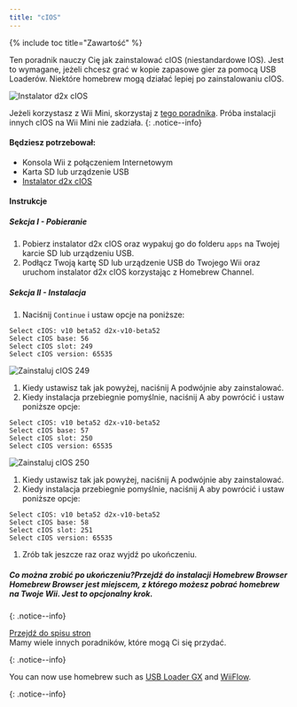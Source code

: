 ```yaml
---
title: "cIOS"
---
```


{% include toc title="Zawartość" %}

Ten poradnik nauczy Cię jak zainstalować cIOS (niestandardowe IOS). Jest to wymagane, jeżeli chcesz grać w kopie zapasowe gier za pomocą USB Loaderów. Niektóre homebrew mogą działać lepiej po zainstalowaniu cIOS.

![Instalator d2x cIOS](/images/cIOS.png)

Jeżeli korzystasz z Wii Mini, skorzystaj z [tego poradnika](cios-mini). Próba instalacji innych cIOS na Wii Mini nie zadziała.
{: .notice--info}

#### Będziesz potrzebował:

* Konsola Wii z połączeniem Internetowym
* Karta SD lub urządzenie USB
* [Instalator d2x cIOS](/assets/files/d2x-cIOS-Installer-Wii.zip)

#### Instrukcje

##### Sekcja I - Pobieranie

1. Pobierz instalator d2x cIOS oraz wypakuj go do folderu `apps` na Twojej karcie SD lub urządzeniu USB.
1. Podłącz Twoją kartę SD lub urządzenie USB do Twojego Wii oraz uruchom instalator d2x cIOS korzystając z Homebrew Channel.

##### Sekcja II - Instalacja

1. Naciśnij `Continue` i ustaw opcje na poniższe:
```
Select cIOS: v10 beta52 d2x-v10-beta52
Select cIOS base: 56
Select cIOS slot: 249
Select cIOS version: 65535
```
![Zainstaluj cIOS 249](/images/Wii/Install249.png)
1. Kiedy ustawisz tak jak powyżej, naciśnij A podwójnie aby zainstalować.
1. Kiedy instalacja przebiegnie pomyślnie, naciśnij A aby powrócić i ustaw poniższe opcje:
```
Select cIOS: v10 beta52 d2x-v10-beta52
Select cIOS base: 57
Select cIOS slot: 250
Select cIOS version: 65535
```
![Zainstaluj cIOS 250](/images/Wii/Install250.png)
1. Kiedy ustawisz tak jak powyżej, naciśnij A podwójnie aby zainstalować.
1. Kiedy instalacja przebiegnie pomyślnie, naciśnij A aby powrócić i ustaw poniższe opcje:
```
Select cIOS: v10 beta52 d2x-v10-beta52
Select cIOS base: 58
Select cIOS slot: 251
Select cIOS version: 65535
```
1. Zrób tak jeszcze raz oraz wyjdź po ukończeniu.

##### Co można zrobić po ukończeniu?Przejdź do instalacji Homebrew Browser<a><br> Homebrew Browser jest miejscem, z którego możesz pobrać homebrew na Twoje Wii. Jest to opcjonalny krok. </p> 

<p spaces-before="0">
  {: .notice--info}
</p>

<p spaces-before="0">
  <a href="site-navigation">Przejdź do spisu stron</a><br> Mamy wiele innych poradników, które mogą Ci się przydać. 
</p>

<p spaces-before="0">
  {: .notice--info}
</p>

<p spaces-before="0">
  You can now use homebrew such as <a href="usbloadergx">USB Loader GX</a> and <a href="wiiflow">WiiFlow</a>. 
</p>

<p spaces-before="0">
  {: .notice--info}
</p>
